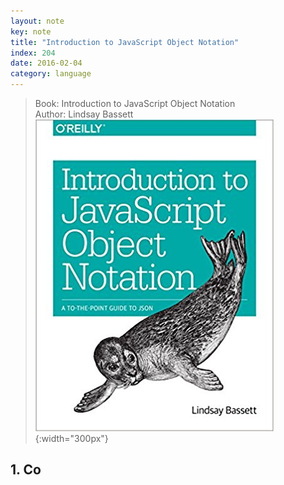 ```yaml
---
layout: note
key: note
title: "Introduction to JavaScript Object Notation"
index: 204
date: 2016-02-04
category: language
---
```


> Book: Introduction to JavaScript Object Notation  
Author: Lindsay Bassett
![image](/public/notes/introduction-to-javaScript-object-notation/cover.jpg){:width="300px"}  

## 1. Co
